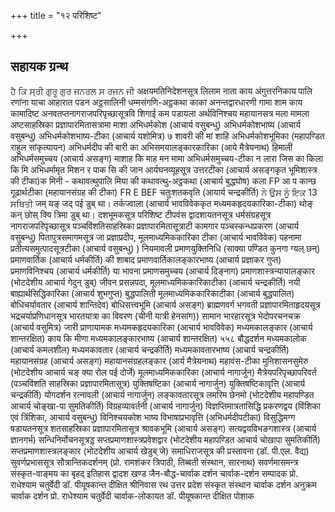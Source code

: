 +++
title = "१२ परिशिष्ट"

+++
## सहायक ग्रन्थ

ਹੈ ਕਿ ਸ੍ਰੀ ਗੁਰੂ ਗੁਰ ਜਨਰਲ ਸ ਰਜਨ ਜੀ अक्षयमतिनिदेशनसूत्र लिलाम नाता काय अंगुत्तरनिकाय पालि रणांना याचा आहारात पडन अट्ठसालिनी धम्मसंगणि-अट्ठकथा
काका अनन्तद्वारधारणी गामा शाम काय
कामादिष्ट अनवतप्तनागराजपरिपृच्छासूत्रवि शिगाई कम पडायला अर्थविनिश्चय महायानसत्र
मला मामला अष्टसाहस्रिका प्रज्ञापारमितासत्रामा
माशा
अभिधर्मकोश (आचार्य वसुबन्धु) अभिधर्मकोशभाष्य (आचार्य वसुबन्धु) अभिधर्मकोशभाष्य-टीका (आचार्य यशोमित्र)
७ शावरी की मां शाहि अभिधर्मकोशभूमिका (महापण्डित राहुल सांकृत्यायन) अभिधर्मदीप
की बारी का अभिसमयालङ्कारकारिका (आये मैत्रेयनाथ) हिमाली अभिधर्मसमुच्चय (आचार्य असङ्ग) माशाह कि माह मन मामा अभिधर्मसमुच्चय-टीका न लारा जिस का किला कि मि अभिधर्मामृत
मिशन र पाक सि की जान आर्यघनव्यूहसूत्र उत्तरटीका (आचार्य असङ्गकृत भूमिशास्त्र की टीका)क मिनी - कथावत्थुपालि मिया
की कथावत्थु-अट्ठकथा (आचार्य बुद्धघोष) कला FP आ प कान्छ गूढार्थटीका (महायानसंग्रह की टीका) FR E BEF चतुःशतकवृति (आयार्य चन्द्रकीर्ति)
ਨੇ ਉਸ ਨੂੰ ਇਕ 13 ਸਥਿਤੀ जम् यङ् जद् पई डुब् था। तर्कज्वाला (आचार्य भावविवेककृत मध्यमकहृदयकारिका-टीका) थोङ् कन् छोस् क्यि त्रिमा डुब् था। दशभूमकसूत्र
परिशिष्ट
टीपवंस द्वादशायतनसूत्र धर्मसंग्रहसूत्र नागराजपरिपृच्छासूत्र
पञ्चविंशतिसाहस्रिका प्रज्ञापारमितासूत्राटी कामगार पञ्चस्कन्धप्रकरण (आचार्य वसुबन्धु) पितापुत्रसमागमसूत्र जा प्रज्ञाप्रदीप, मूलमाध्यमिककारिका टीका (आचार्य भावविवेक) पहनामा प्रतीत्यसमुत्पादसूत्रटीका (आचार्य वसुबन्धु) ) नियमावली प्रमाणयुक्तिनिधि (साक्या पण्डित कुनगा ग्यल् छन्) प्रमाणवार्तिक (आचार्य धर्मकीर्ति) की शाबाद प्रमाणवार्तिकालङ्कारभाष्य (आचार्य प्रज्ञाकर गुप्त) प्रमाणविनिश्चय (आचार्य धर्मकीर्ति) या भावना प्रमाणसमुच्चय (आचार्य दिङ्नाग) प्रमाणशास्त्रन्यायालङ्कार (भोटदेशीय आचार्य गेदुन् डुब्) जीवन प्रसन्नपदा, मूलमाध्यमिककारिकाटीका (आचार्य चन्द्रकीर्ति) नयी बाह्यार्थसिद्धिकारिका (आचार्य शुभगुप्त) बुद्धपालिती मूलमाध्यमिककारिकाटीका (आचार्य बुद्धपालित) बोधिचर्यावतार (आचार्य शान्तिदेव) बोधिसत्त्वभूमि (आचार्य असङ्ग) ब्राह्मणवर्ग भगवती प्रज्ञापारमिताहृदयसूत्र भद्रचर्याप्रणिधानसूत्र भारतयात्रा का विवरण (चीनी यात्री हेनसांग)) सामान भारहारसूत्र भेदोपरचनचक्र (आचार्य वसुमित्र) जारी प्राणायामक मध्यमकहृदयकारिका (आचार्य भावविवेक) मध्यमकालङ्कार (आचार्य शान्तरक्षित) काय कि मीणा मध्यमकालङ्कारभाष्य (आचार्य शान्तरक्षित)
५५८
बौद्धदर्शन मध्यमकालोक (आचार्य कमलशील) मध्यमकावतार (आचार्य चन्द्रकीर्ति) मध्यमकावतारभाष्य (आचार्य चन्द्रकीर्ति) महायानसंग्रह (आचार्य असङ्ग) महायानसंग्रहलङ्कार (आर्य मैत्रेयनाथ) महावंस-टीका मुनिशासनसुमेरु (भोटदेशीय आचार्य चङ् क्या रोल पई दोर्जे)
मूलमाध्यमिककारिका (आचार्य नागार्जुन) मैत्रेयपरिपृच्छापरिवर्त (पञ्चविंशति साहस्रिका प्रज्ञापारमितासूत्र) युक्तिषष्टिका (आचार्य नागार्जुन) युक्तिषष्टिकावृत्ति (आचार्य चन्द्रकीर्ति) योगदर्शन रत्नावली (आचार्य नागार्जुन) लङ्कावतारसूत्र लमरिम छेनमो (भोटदेशीय महापण्डित आचार्य चोङ्खा-पा सुमतिकीर्ति) विग्रहव्यावर्तनी (आचार्य नागार्जुन) विज्ञप्तिमात्रतासिद्धि प्रकरणद्वय (विंशिका एवं त्रिंशिका, आचार्य वसुबन्धु) विनिश्चयकोश भाष्य विभाषाप्रभावृत्ति (अभिधर्मदीपटीका) विसुद्धिमग्ग षडायतनसूत्र शतसाहस्रिका प्रज्ञापारमितासूत्र श्रावकभूमि (आचार्य असङ्ग) सत्यद्वयविभङगशास्त्र (आचार्य ज्ञानगर्भ) सन्धिनिर्मोचनसूत्रड्ड सप्तप्रमाणशास्त्रप्रवेशद्वार (भोटदेशीय महापण्डित आचार्य चोखापा सुमतिकीर्ति) सप्तप्रमाणशास्त्रलङ्कार (भोटदेशीय आचार्य खेडुब् जे) समाधिराजसूत्र की प्रस्तावना (डॉ. पी.एल. वैद्य) सुवर्णप्रभाससूत्र सौत्रान्तिकदर्शनम् (प्रो. रामशंकर त्रिपाठी, तिब्बती संस्थान, सारनाथ)
सवर्णमासमन्त्र
संस्कृत-वाङ्मय का बृहद् इतिहास
द्वादश खण्ड जैन-बौद्ध-चार्वाक दर्शन
चार्वाक-दर्शन
सम्पादक प्रो. राधेश्याम चतुर्वेदी डॉ. पीयूषकान्त दीक्षित
श्रीनिवास रथ
उत्तर प्रदेश संस्कृत संस्थान
चार्वाक दर्शन
अनुक्रम
चार्वाक दर्शन
प्रो. राधेश्याम चतुर्वेदी
चार्वाक-लोकायत
डॉ. पीयूषकान्त दीक्षित
पोशाक